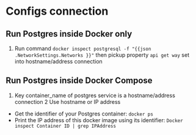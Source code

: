 # Configs connection

## Run Postgres inside Docker only

1. Run command `docker inspect postgresql -f "{{json .NetworkSettings.Networks }}"`
   then pickup property `api get way` set into hostname/address connection

## Run Postgres inside Docker Compose

1. Key container_name of postgres service is a hostname/address connection
2 Use hostname or IP address

- Get the identifier of your Postgres container: `docker ps`
- Print the IP address of this docker image using its identifier:
  `Docker inspect Container ID | grep IPAddress`
